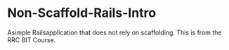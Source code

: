 Non-Scaffold-Rails-Intro
========================

Asimple Railsapplication that does not rely on scaffolding. This is from the RRC BIT Course.

